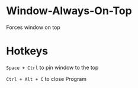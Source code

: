# Window-Always-On-Top
Forces window on top

# Hotkeys
`Space + Ctrl` to pin window to the top

`Ctrl + Alt + C` to close Program
